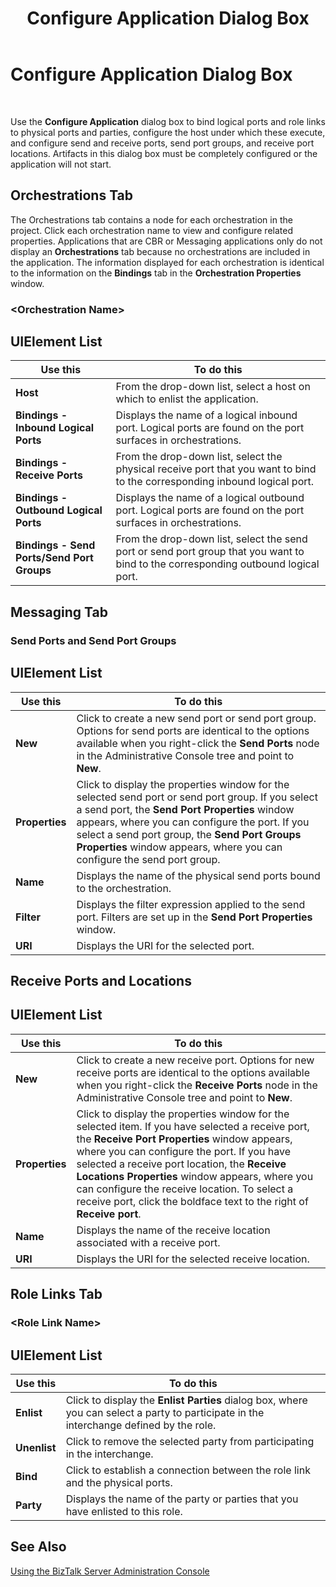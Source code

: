 ﻿---
title: Configure Application Dialog Box
TOCTitle: Configure Application Dialog Box
ms:assetid: c4ec8bdf-fad6-4f55-bc2a-63418b322bd6
ms:mtpsurl: https://msdn.microsoft.com/en-us/library/Aa547889(v=BTS.80)
ms:contentKeyID: 51531039
ms.date: 08/30/2017
mtps_version: v=BTS.80
f1_keywords:
- bts10.admin.application.configure
---

# Configure Application Dialog Box

 

Use the **Configure Application** dialog box to bind logical ports and role links to physical ports and parties, configure the host under which these execute, and configure send and receive ports, send port groups, and receive port locations. Artifacts in this dialog box must be completely configured or the application will not start.

## Orchestrations Tab

The Orchestrations tab contains a node for each orchestration in the project. Click each orchestration name to view and configure related properties. Applications that are CBR or Messaging applications only do not display an **Orchestrations** tab because no orchestrations are included in the application. The information displayed for each orchestration is identical to the information on the **Bindings** tab in the **Orchestration Properties** window.

### \<Orchestration Name\>

## UIElement List

<table>
<thead>
<tr class="header">
<th>Use this</th>
<th>To do this</th>
</tr>
</thead>
<tbody>
<tr class="odd">
<td><strong>Host</strong></td>
<td>From the drop-down list, select a host on which to enlist the application.</td>
</tr>
<tr class="even">
<td><strong>Bindings - Inbound Logical Ports</strong></td>
<td>Displays the name of a logical inbound port. Logical ports are found on the port surfaces in orchestrations.</td>
</tr>
<tr class="odd">
<td><strong>Bindings - Receive Ports</strong></td>
<td>From the drop-down list, select the physical receive port that you want to bind to the corresponding inbound logical port.</td>
</tr>
<tr class="even">
<td><strong>Bindings - Outbound Logical Ports</strong></td>
<td>Displays the name of a logical outbound port. Logical ports are found on the port surfaces in orchestrations.</td>
</tr>
<tr class="odd">
<td><strong>Bindings - Send Ports/Send Port Groups</strong></td>
<td>From the drop-down list, select the send port or send port group that you want to bind to the corresponding outbound logical port.</td>
</tr>
</tbody>
</table>


## Messaging Tab

### Send Ports and Send Port Groups

## UIElement List

<table>
<thead>
<tr class="header">
<th>Use this</th>
<th>To do this</th>
</tr>
</thead>
<tbody>
<tr class="odd">
<td><strong>New</strong></td>
<td>Click to create a new send port or send port group. Options for send ports are identical to the options available when you right-click the <strong>Send Ports</strong> node in the Administrative Console tree and point to <strong>New</strong>.</td>
</tr>
<tr class="even">
<td><strong>Properties</strong></td>
<td>Click to display the properties window for the selected send port or send port group. If you select a send port, the <strong>Send Port Properties</strong> window appears, where you can configure the port. If you select a send port group, the <strong>Send Port Groups Properties</strong> window appears, where you can configure the send port group.</td>
</tr>
<tr class="odd">
<td><strong>Name</strong></td>
<td>Displays the name of the physical send ports bound to the orchestration.</td>
</tr>
<tr class="even">
<td><strong>Filter</strong></td>
<td>Displays the filter expression applied to the send port. Filters are set up in the <strong>Send Port Properties</strong> window.</td>
</tr>
<tr class="odd">
<td><strong>URI</strong></td>
<td>Displays the URI for the selected port.</td>
</tr>
</tbody>
</table>


## Receive Ports and Locations

## UIElement List

<table>
<thead>
<tr class="header">
<th>Use this</th>
<th>To do this</th>
</tr>
</thead>
<tbody>
<tr class="odd">
<td><strong>New</strong></td>
<td>Click to create a new receive port. Options for new receive ports are identical to the options available when you right-click the <strong>Receive Ports</strong> node in the Administrative Console tree and point to <strong>New</strong>.</td>
</tr>
<tr class="even">
<td><strong>Properties</strong></td>
<td>Click to display the properties window for the selected item. If you have selected a receive port, the <strong>Receive Port Properties</strong> window appears, where you can configure the port. If you have selected a receive port location, the <strong>Receive Locations Properties</strong> window appears, where you can configure the receive location. To select a receive port, click the boldface text to the right of <strong>Receive port</strong>.</td>
</tr>
<tr class="odd">
<td><strong>Name</strong></td>
<td>Displays the name of the receive location associated with a receive port.</td>
</tr>
<tr class="even">
<td><strong>URI</strong></td>
<td>Displays the URI for the selected receive location.</td>
</tr>
</tbody>
</table>


## Role Links Tab

### \<Role Link Name\>

## UIElement List

<table>
<thead>
<tr class="header">
<th>Use this</th>
<th>To do this</th>
</tr>
</thead>
<tbody>
<tr class="odd">
<td><strong>Enlist</strong></td>
<td>Click to display the <strong>Enlist Parties</strong> dialog box, where you can select a party to participate in the interchange defined by the role.</td>
</tr>
<tr class="even">
<td><strong>Unenlist</strong></td>
<td>Click to remove the selected party from participating in the interchange.</td>
</tr>
<tr class="odd">
<td><strong>Bind</strong></td>
<td>Click to establish a connection between the role link and the physical ports.</td>
</tr>
<tr class="even">
<td><strong>Party</strong></td>
<td>Displays the name of the party or parties that you have enlisted to this role.</td>
</tr>
</tbody>
</table>


## See Also

[Using the BizTalk Server Administration Console](https://msdn.microsoft.com/library/aa578089\(v=bts.80\))

